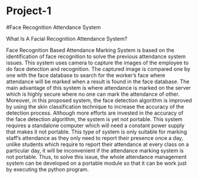 # Project-1
#Face Recognition Attendance System

What Is A Facial Recognition Attendance System?

Face Recognition Based Attendance Marking System is based on the identification of face recognition to solve the previous attendance system issues. This system uses camera to capture the images of the employee to do face detection and recognition. The captured image is compared one by one with the face database to search for the worker’s face where attendance will be marked when a result is found in the face database. The main advantage of this system is where attendance is marked on the server which is highly secure where no one can mark the attendance of other. Moreover, in this proposed system, the face detection algorithm is improved by using the skin classification technique to increase the accuracy of the detection process. Although more efforts are invested in the accuracy of the face detection algorithm, the system is yet not portable. This system requires a standalone computer which will need a constant power supply that makes it not portable. This type of system is only suitable for marking staff’s attendance as they only need to report their presence once a day, unlike students which require to report their attendance at every class on a particular day, it will be inconvenient if the attendance marking system is not portable. Thus, to solve this issue, the whole attendance management system can be developed on a portable module so that it can be work just by executing the python program.

